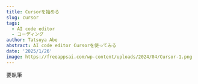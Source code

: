 ```yaml
---
title: Cursorを始める
slug: cursor
tags:
  - AI code editor
  - コーディング
author: Tatsuya Abe
abstract: AI code editor Cursorを使ってみる
date: '2025/1/26'
image: https://freeappsai.com/wp-content/uploads/2024/04/Cursor-1.png
---
```

要執筆